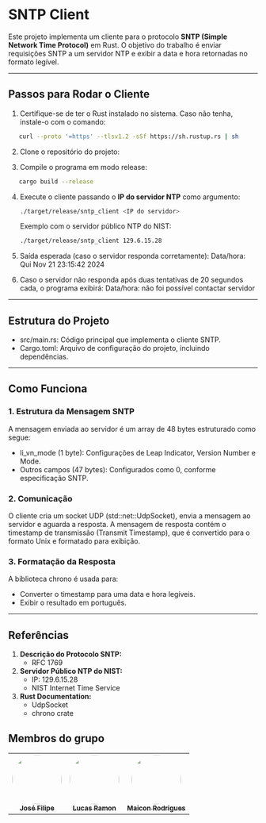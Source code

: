# SNTP Client

Este projeto implementa um cliente para o protocolo **SNTP (Simple Network Time Protocol)** em Rust. O objetivo do trabalho é enviar requisições SNTP a um servidor NTP e exibir a data e hora retornadas no formato legível.

---

## **Passos para Rodar o Cliente**

1. Certifique-se de ter o Rust instalado no sistema. Caso não tenha, instale-o com o comando:
```bash
   curl --proto '=https' --tlsv1.2 -sSf https://sh.rustup.rs | sh
```

2. Clone o repositório do projeto:
   
3. Compile o programa em modo release:
```bash
   cargo build --release
```
4. Execute o cliente passando o **IP do servidor NTP** como argumento:
   
   ```bash
   ./target/release/sntp_client <IP do servidor>
    ``` 
   Exemplo com o servidor público NTP do NIST:
   ```bash
   ./target/release/sntp_client 129.6.15.28
   ```
5. Saída esperada (caso o servidor responda corretamente):
   Data/hora: Qui Nov 21 23:15:42 2024

6. Caso o servidor não responda após duas tentativas de 20 segundos cada, o programa exibirá:
   Data/hora: não foi possível contactar servidor

---

## **Estrutura do Projeto**

- src/main.rs: Código principal que implementa o cliente SNTP.
- Cargo.toml: Arquivo de configuração do projeto, incluindo dependências.

---

## **Como Funciona**

### 1. Estrutura da Mensagem SNTP

A mensagem enviada ao servidor é um array de 48 bytes estruturado como segue:
- li_vn_mode (1 byte): Configurações de Leap Indicator, Version Number e Mode.
- Outros campos (47 bytes): Configurados como 0, conforme especificação SNTP.

### 2. Comunicação

O cliente cria um socket UDP (std::net::UdpSocket), envia a mensagem ao servidor e aguarda a resposta. A mensagem de resposta contém o timestamp de transmissão (Transmit Timestamp), que é convertido para o formato Unix e formatado para exibição.

### 3. Formatação da Resposta

A biblioteca chrono é usada para:
- Converter o timestamp para uma data e hora legíveis.
- Exibir o resultado em português.

---

## **Referências**

1. **Descrição do Protocolo SNTP:**
   - RFC 1769
2. **Servidor Público NTP do NIST:**
   - IP: 129.6.15.28
   - NIST Internet Time Service
3. **Rust Documentation:**
   - UdpSocket
   - chrono crate

## Membros do grupo

<center>
<table>
  <tr>
    <td align="center"><a href="https://github.com/JoseFilipi"><img style="border-radius: 50%;" src="https://github.com/JoseFilipi.png" width="100px;" alt=""/><br /><sub><b>José Filipe</b></sub></a><br />
    <td align="center"><a href="https://github.com/lramon2001"><img style="border-radius: 50%;" src="https://github.com/lramon2001.png" width="100px;" alt=""/><br /><sub><b>Lucas Ramon</b></sub></a><br />
    <td align="center"><a href="https://github.com/Maiconrq"><img style="border-radius: 50%;" src="https://github.com/Maiconrq.png" width="100px;" alt=""/><br /><sub><b>Maicon Rodrigues</b></sub></a><br />
  </tr>
 </table>